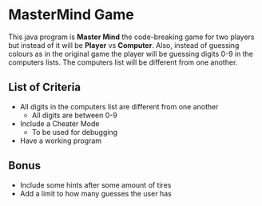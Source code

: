 # MasterMind Game
This java program is **Master Mind** the code-breaking game for two players but instead of it will be 
**Player** vs **Computer**. Also, instead of guessing colours as in the original game the player will 
be guessing digits 0-9 in the computers lists. The computers list will be different from one another.

## List of Criteria
- All digits in the computers list are different from one another
  - All digits are between 0-9
- Include a Cheater Mode
  - To be used for debugging
- Have a working program

## Bonus
- Include some hints after some amount of tires
- Add a limit to how many guesses the user has